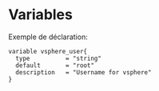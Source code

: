 # Variables

Exemple de déclaration:

    variable vsphere_user{
      type          = "string"
      default       = "root"
      description   = "Username for vsphere"
    }